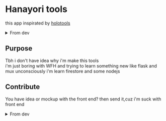 # Hanayori tools

this app inspirated by [holotools](https://github.com/holofans/holoapi/tree/develop) 
<details>
 <summary>From dev</summary>
 acctualy i use youtube crawler from holotools and modify some code,so big thx Dragonjet whos build awesome tools and make it GPL
</details>

## Purpose
Tbh i don't have idea why i'm make this tools  
i'm just boring with WFH and trying to learn something new like flask and mux unconsciously i'm learn firestore and some nodejs

## Contribute
You have idea or mockup with the front end? then send it,cuz i'm suck with front end
<details>
 <summary>From dev</summary>
i'am infrastructure-man(Sysadmin) LMAO,this my first time i'm make app with front end
</details>